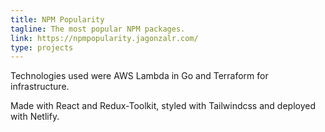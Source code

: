 ```yaml
---
title: NPM Popularity
tagline: The most popular NPM packages.
link: https://npmpopularity.jagonzalr.com/
type: projects
---
```


Technologies used were AWS Lambda in Go and Terraform for infrastructure.

Made with React and Redux-Toolkit, styled with Tailwindcss and deployed with Netlify.
